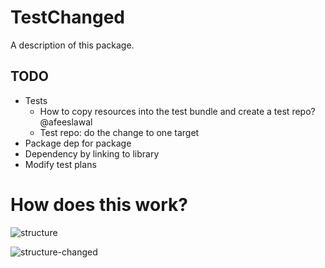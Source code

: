 # TestChanged

A description of this package.


## TODO

- Tests
    - How to copy resources into the test bundle and create a test repo? @afeeslawal
    - Test repo: do the change to one target 
- Package dep for package
- Dependency by linking to library
- Modify test plans

# How does this work?

![structure](https://user-images.githubusercontent.com/715129/224667370-4121d727-ff08-427b-9ee0-75792c6e51d2.png)


![structure-changed](https://user-images.githubusercontent.com/715129/224667365-68b263bc-f5cc-4c12-8857-a74270fa0af7.png)

